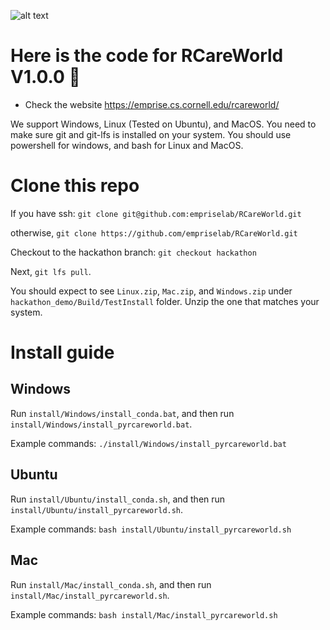 ![alt text](rcareworld.png)

# Here is the code for RCareWorld V1.0.0 🦾
- Check the website https://emprise.cs.cornell.edu/rcareworld/

We support Windows, Linux (Tested on Ubuntu), and MacOS. You need to make sure git and git-lfs is installed on your system. You should use powershell for windows, 
and bash for Linux and MacOS.
# Clone this repo
If you have ssh:
`git clone git@github.com:empriselab/RCareWorld.git`

otherwise,
`git clone https://github.com/empriselab/RCareWorld.git`

Checkout to the hackathon branch:
`git checkout hackathon`

Next, `git lfs pull`.

You should expect to see `Linux.zip`, `Mac.zip`, and `Windows.zip` under `hackathon_demo/Build/TestInstall` folder. Unzip the one that matches your system.


# Install guide
## Windows
Run `install/Windows/install_conda.bat`, and then run `install/Windows/install_pyrcareworld.bat`.

Example commands:
`./install/Windows/install_pyrcareworld.bat`

## Ubuntu
Run `install/Ubuntu/install_conda.sh`, and then run `install/Ubuntu/install_pyrcareworld.sh`.

Example commands:
`bash install/Ubuntu/install_pyrcareworld.sh`

## Mac
Run `install/Mac/install_conda.sh`, and then run `install/Mac/install_pyrcareworld.sh`.

Example commands:
`bash install/Mac/install_pyrcareworld.sh`